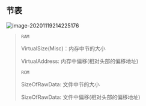 <!-- 
title: 08-节表
sort: 
--> 

## 节表

![image-20201119214225176](https://gitee.com/nmdfzf404/Image-hosting/raw/master/2020/20201125164150.png)

> `RAM`
>
> VirtualSize(Misc)：内存中节的大小
>
> VirtualAddress: 内存中偏移(相对头部的偏移地址)
>
> `ROM`
>
> SizeOfRawData: 文件中节的大小
>
> SizeOfRawData: 文件中偏移(相对头部的偏移地址)

